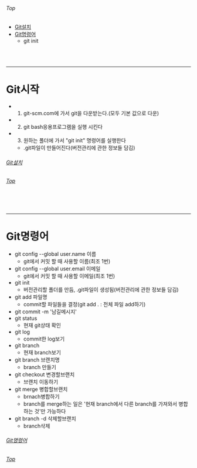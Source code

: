 <br/>

###### Top

  - [Git설치](#git시작)
  - [Git명령어](#git명령어)
    - git init

<br/>
<br/>

***

# Git시작
  - 1. git-scm.com에 가서 git을 다운받는다.(모두 기본 값으로 다운)
  - 2. git bash응용프로그램을 실행 시킨다
  - 3. 원하는 폴더에 가서 "git init" 명령어를 실행한다
    - .git파일이 만들어진다(버전관리에 관한 정보들 담김)

###### [Git설치](#git시작)
###### [Top](#top)

<br/>
<br/>

***

# Git명령어
  - git config --global user.name 이름
    - git에서 커밋 할 때 사용할 이름(최조 1번)
  - git config --global user.email 이메일
    - git에서 커밋 할 때 사용할 이메일(최조 1번)
  - git init
    - 버전관리할 폴더를 만듬, .git파일이 생성됨(버전관리에 관한 정보들 담김)
  - git add 파일명
    - commit할 파일들을 결정(git add . : 전체 파일 add하기)
  - git commit -m '남길메시지'
  - git status
    - 현재 git상태 확인
  - git log
    - commit한 log보기
  - git branch
    - 현재 branch보기
  - git branch 브랜치명
    - branch 만들기
  - git checkout 변경할브랜치
    - 브랜치 이동하기
  - git merge 병합할브랜치
    - brnach병합하기
    - branch를 merge하는 일은 '현재 branch에서 다른 branch를 가져와서 병합하는 것'만 가능하다
  - git branch -d 삭제할브랜치
    - branch삭제

  
###### [Git명령어](#git명령어)
###### [Top](#top)

<br/>
<br/>

